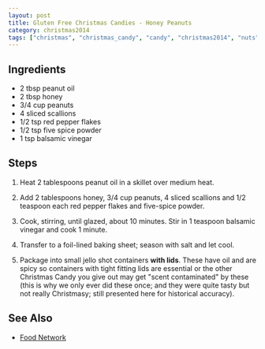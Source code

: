 ```yaml
---
layout: post
title: Gluten Free Christmas Candies - Honey Peanuts
category: christmas2014
tags: ["christmas", "christmas_candy", "candy", "christmas2014", "nuts"]
---
```


## Ingredients

* 2 tbsp peanut oil
* 2 tbsp honey
* 3/4 cup peanuts
* 4 sliced scallions
* 1/2 tsp red pepper flakes
* 1/2 tsp five spice powder
* 1 tsp balsamic vinegar

## Steps

1.  Heat 2 tablespoons peanut oil in a skillet over medium heat. 

2.  Add 2 tablespoons honey, 3/4 cup peanuts, 4 sliced scallions and 1/2 teaspoon each red pepper flakes and five-spice powder. 

3. Cook, stirring, until glazed, about 10 minutes. Stir in 1 teaspoon balsamic vinegar and cook 1 minute. 

4. Transfer to a foil-lined baking sheet; season with salt and let cool.

5. Package into small jello shot containers **with lids**.  These have oil and are spicy so containers with tight fitting lids are essential or the other Christmas Candy you give out may get "scent contaminated" by these (this is why we only ever did these once; and they were quite tasty but not really Christmasy; still presented here for historical accuracy).

## See Also

* [Food Network](http://www.foodnetwork.com/recipes/food-network-kitchens/honey-peanuts-recipe/index.html?oc=linkback)
